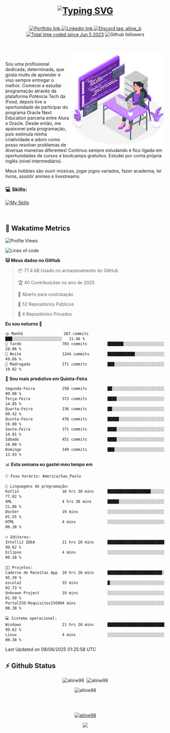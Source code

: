 # <p align = "center"><a href="https://git.io/typing-svg"><img src="https://readme-typing-svg.demolab.com?font=Space+Mono&size=28&pause=1000&duration=4000&color=8E58F7&vCenter=true&width=500&lines=%E2%9C%A8+Ol%C3%A1%2C+sou+Aline+Bevilacqua;%E2%9C%A8+Desenvolvedora+Web!" alt="Typing SVG" /></a></p>

<p align = "center">
    <a href="https://aliine98.github.io" target="_blank">
        <img alt="Portfolio link" align="center" src = "https://img.shields.io/badge/portfolio-8A2BE2?style=for-the-badge">
    </a>
    <a href="https://www.linkedin.com/in/aline-bevilacqua/" target="_blank">
        <img alt="Linkedin link" align="center" src = "https://img.shields.io/badge/LinkedIn-0077B5?style=for-the-badge&logo=linkedin&logoColor=white">
    </a>
    <a href="https://discord.com/" target="_blank">
        <img alt="Discord tag: aliine_b" align="center" src="https://img.shields.io/badge/-aliine__b-5865f2?style=flat-square&logo=Discord&logoColor=FFF" height="28">
    </a>
    <a href="https://wakatime.com/@aliine"><img src="https://wakatime.com/badge/user/d705bdc6-1244-4026-9380-8de8c1599f8d.svg?style=for-the-badge" alt="Total time coded since Jun 5 2023" align="center"/></a>
    <img alt="Github followers" align="center" src="https://img.shields.io/github/followers/Aliine98?style=for-the-badge&color=bf0f47&logo=github&logoColor=white">
</p><br>

<a href="https://storyset.com/"><img src="./assets/coding-amico.svg" width="300" align="right"></a>

<div align="left">
<br>

Sou uma profissional dedicada, determinada, que gosta muito de aprender e viso sempre entregar o melhor. Comecei a estudar programação através da plataforma Potência Tech da iFood, depois tive a oportunidade de participar do programa Oracle Next Education parceria entre Alura e Oracle. Desde então, me apaixonei pela programação, pois estimula minha criatividade e adoro como posso resolver problemas de diversas maneiras diferentes! Continuo sempre estudando e fico ligada em oportunidades de cursos e bootcamps gratuitos.
Estudei por conta própria inglês (nível intermediário).

Meus hobbies são ouvir músicas, jogar jogos variados, fazer academia, ler livros, assistir animes e livestreams.

### 💻 Skills:
[![My Skills](https://skillicons.dev/icons?i=html,css,js,java,tailwind,mysql,hibernate,ts,nuxt,firebase,express,mongo,kotlin,androidstudio&perline=5)](https://skillicons.dev)
</div>
<br>

## 🚀 Wakatime Metrics

<!--START_SECTION:waka-->
![Profile Views](http://img.shields.io/badge/Visualizac%C3%B5es%20do%20perfil-0-blue)

![Lines of code](https://img.shields.io/badge/Desde%20o%20Hello%20World%20eu%20escrevi-453.2%20thousand%20linhas%20de%20c%C3%B3digo-blue)

**🐱 Meus dados no GitHub** 

> 📦 77.4 kB Usado no armazenamento do GitHub 
 > 
> 🏆 40 Contribuições no ano de 2025
 > 
> 💼 Aberto para contratação
 > 
> 📜 52 Repositórios Públicos 
 > 
> 🔑 4 Repositórios Privados 
 > 
**Eu sou noturno 🦉** 

```text
🌞 Manhã                  287 commits         ███░░░░░░░░░░░░░░░░░░░░░░   11.46 % 
🌆 Tarde                  703 commits         ███████░░░░░░░░░░░░░░░░░░   28.06 % 
🌃 Noite                  1244 commits        ████████████░░░░░░░░░░░░░   49.66 % 
🌙 Madrugada              271 commits         ███░░░░░░░░░░░░░░░░░░░░░░   10.82 % 
```
📅 **Sou mais produtivo em Quinta-Feira** 

```text
Segunda-Feira            250 commits         ██░░░░░░░░░░░░░░░░░░░░░░░   09.98 % 
Terça-Feira              372 commits         ████░░░░░░░░░░░░░░░░░░░░░   14.85 % 
Quarta-Feira             236 commits         ██░░░░░░░░░░░░░░░░░░░░░░░   09.42 % 
Quinta-Feira             476 commits         █████░░░░░░░░░░░░░░░░░░░░   19.00 % 
Sexta-Feira              371 commits         ████░░░░░░░░░░░░░░░░░░░░░   14.81 % 
Sábado                   451 commits         ████░░░░░░░░░░░░░░░░░░░░░   18.00 % 
Domingo                  349 commits         ███░░░░░░░░░░░░░░░░░░░░░░   13.93 % 
```


📊 **Esta semana eu gastei meu tempo em** 

```text
🕑︎ Fuso horário: America/Sao_Paulo

💬 Linguagens de programação: 
Kotlin                   16 hrs 30 mins      ███████████████████░░░░░░   77.02 % 
XML                      4 hrs 30 mins       █████░░░░░░░░░░░░░░░░░░░░   21.06 % 
Docker                   19 mins             ░░░░░░░░░░░░░░░░░░░░░░░░░   01.55 % 
HTML                     4 mins              ░░░░░░░░░░░░░░░░░░░░░░░░░   00.38 % 

🔥 Editores: 
IntelliJ IDEA            21 hrs 20 mins      █████████████████████████   99.62 % 
Eclipse                  4 mins              ░░░░░░░░░░░░░░░░░░░░░░░░░   00.38 % 

🐱‍💻 Projetos: 
Caderno de Receitas App  20 hrs 26 mins      ████████████████████████░   95.39 % 
escola2                  35 mins             █░░░░░░░░░░░░░░░░░░░░░░░░   02.73 % 
Unknown Project          19 mins             ░░░░░░░░░░░░░░░░░░░░░░░░░   01.50 % 
PortalISO-RequisitosISO904 mins              ░░░░░░░░░░░░░░░░░░░░░░░░░   00.38 % 

💻 Sistema operacional: 
Windows                  21 hrs 20 mins      █████████████████████████   99.62 % 
Linux                    4 mins              ░░░░░░░░░░░░░░░░░░░░░░░░░   00.38 % 
```


 Last Updated on 08/06/2025 01:25:58 UTC
<!--END_SECTION:waka-->
 
## ⚡ Github Status

<p align="center"><img src="https://my-github-readme-stats-aliine98.vercel.app/api?username=aliine98&show_icons=true&locale=en&theme=radical" alt="aliine98" />&nbsp;&nbsp;<img src="https://my-github-readme-stats-aliine98.vercel.app/api/top-langs?username=aliine98&show_icons=true&locale=en&layout=compact&theme=radical&exclude_repo=my-github-readme-stats,my-github-readme-streak-stats,github-readme-streak-stats,ajax-com-js-puro&hide=c%2B%2B,cmake&langs_count=8" alt="aliine98" /></p>

<p align="center"><img src="https://my-github-readme-streak-stats.vercel.app?user=aliine98&theme=radical" alt="aliine98" /></p>

<br><br>
<p align="center"> <a href="https://github.com/ryo-ma/github-profile-trophy" target="_blank"><img src="https://github-profile-trophy.vercel.app/?username=aliine98&theme=radical&column=4" alt="aliine98" /></a> </p>

<p align="center"><img src="https://media4.giphy.com/media/C1bBFL2dMQxA4/giphy.gif?cid=ecf05e47z7xqxd7gboyuplq95r7v869x9bi8msk1upllpme2&ep=v1_gifs_search&rid=giphy.gif&ct=g" width="700"></p>
